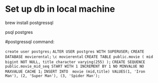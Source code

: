 

# Set up db in local machine
brew install postgressql

psql postgres

#postgressql command:

`create user postgres;`
`ALTER USER postgres WITH SUPERUSER;`
`CREATE DATABASE movierental;`
`\c movierental`
`CREATE TABLE public.movie (
     mid bigint NOT NULL,
     title character varying(255)
 );`
 `CREATE SEQUENCE public.movie_mid_seq
      START WITH 1
      INCREMENT BY 1
      NO MINVALUE
      NO MAXVALUE
      CACHE 1;`
`INSERT INTO  movie (mid,title) VALUES(1, 'Iron Man'), (2, 'Super Man'), (3, 'Spider Man');`